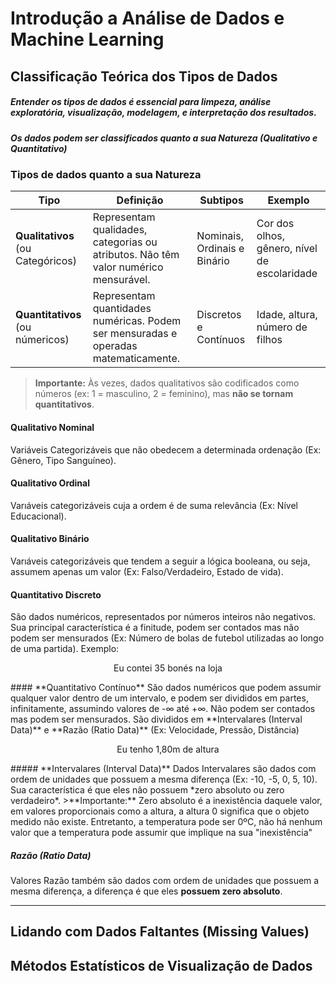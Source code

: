 # Introdução a Análise de Dados e Machine Learning

## Classificação Teórica dos Tipos de Dados

##### Entender os tipos de dados é essencial para **limpeza**, **análise exploratória**, **visualização**, **modelagem**, e **interpretação dos resultados**.

##### Os dados podem ser classificados quanto a sua **Natureza (Qualitativo e Quantitativo)**

### **Tipos de dados quanto a sua Natureza**

| Tipo                              | Definição                                                                           | Subtipos                     | Exemplo                                      |
| --------------------------------- | ----------------------------------------------------------------------------------- | ---------------------------- | -------------------------------------------- |
| **Qualitativos** (ou Categóricos) | Representam qualidades, categorias ou atributos. Não têm valor numérico mensurável. | Nominais, Ordinais e Binário | Cor dos olhos, gênero, nível de escolaridade |
| **Quantitativos** (ou númericos)  | Representam quantidades numéricas. Podem ser mensuradas e operadas matematicamente. | Discretos e Contínuos        | Idade, altura, número de filhos              |
> **Importante:** Às vezes, dados qualitativos são codificados como números (ex: 1 = masculino, 2 = feminino), mas **não se tornam quantitativos**.

#### **Qualitativo Nominal**
Variáveis Categorizáveis que não obedecem a determinada ordenação (Ex: Gênero, Tipo Sanguíneo).
#### **Qualitativo Ordinal** 
 Varıáveis categorizáveis cuja a ordem é de suma relevância (Ex: Nível Educacional).
#### **Qualitativo Binário**
Varıáveis categorizáveis que tendem a seguir a lógica booleana, ou seja, assumem apenas um valor (Ex: Falso/Verdadeiro, Estado de vida).

#### **Quantitativo Discreto**
São dados numéricos, representados por números inteiros não negativos. Sua principal característica é a finitude, podem ser contados mas não podem ser mensurados (Ex: Número de bolas de futebol utilizadas ao longo de uma partida). Exemplo:
<p style="width: 100%; align-itens: center; text-align: center">Eu contei 35 bonés na loja</p>
#### **Quantitativo Contínuo**
São dados numéricos que podem assumir qualquer valor dentro de um intervalo, e podem ser divididos em partes, infinitamente, assumindo valores de -∞ até +∞. Não podem ser contados mas podem ser mensurados. São divididos em **Intervalares (Interval Data)** e **Razão (Ratio Data)** (Ex: Velocidade, Pressão, Distância)
<p style="width: 100%; align-itens: center; text-align: center">Eu tenho 1,80m de altura</p>
##### **Intervalares (Interval Data)**
Dados Intervalares são dados com ordem de unidades que possuem a mesma diferença (Ex: -10, -5, 0, 5, 10). Sua característica é que eles não possuem *zero absoluto ou zero verdadeiro*.
>**Importante:** Zero absoluto é a inexistência daquele valor, em valores proporcionais como a altura, a altura 0 significa que o objeto medido não existe. Entretanto, a temperatura pode ser 0ºC, não há nenhum valor que a temperatura pode assumir que implique na sua "inexistência"

##### Razão (Ratio Data)
Valores Razão também são dados com ordem de unidades que possuem a mesma diferença, a diferença é que eles **possuem zero absoluto**.

---
## Lidando com Dados Faltantes (Missing Values)

## Métodos Estatísticos de Visualização de Dados